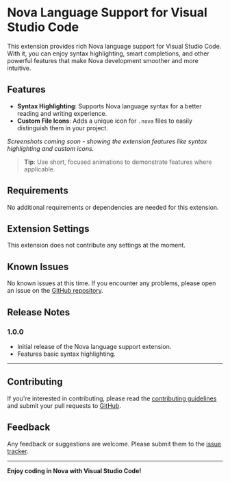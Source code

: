 # Nova Language Support for Visual Studio Code

This extension provides rich Nova language support for Visual Studio Code. With it, you can enjoy syntax highlighting, smart completions, and other powerful features that make Nova development smoother and more intuitive.

## Features

- **Syntax Highlighting**: Supports Nova language syntax for a better reading and writing experience.
- **Custom File Icons**: Adds a unique icon for `.nova` files to easily distinguish them in your project.

_Screenshots coming soon - showing the extension features like syntax highlighting and custom icons._

> **Tip**: Use short, focused animations to demonstrate features where applicable.

## Requirements

No additional requirements or dependencies are needed for this extension.

## Extension Settings

This extension does not contribute any settings at the moment.

## Known Issues

No known issues at this time. If you encounter any problems, please open an issue on the [GitHub repository](<https://github.com/ZacBostick/nova-vscode-extension>).

## Release Notes

### 1.0.0

- Initial release of the Nova language support extension.
- Features basic syntax highlighting.

---

## Contributing

If you're interested in contributing, please read the [contributing guidelines](<https://github.com/ZacBostick/nova-vscode-extension>) and submit your pull requests to [GitHub](<https://github.com/ZacBostick/nova-vscode-extension>).

## Feedback

Any feedback or suggestions are welcome. Please submit them to the [issue tracker](<https://github.com/ZacBostick/nova-vscode-extension/issues>).

---

**Enjoy coding in Nova with Visual Studio Code!**